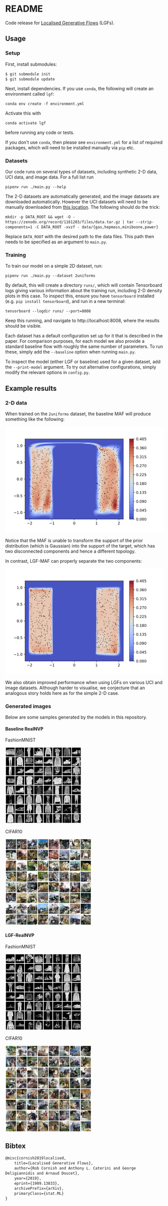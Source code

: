 # README

Code release for [Localised Generative Flows](https://arxiv.org/abs/1909.13833) (LGFs).

## Usage

### Setup

First, install submodules:

    $ git submodule init
    $ git submodule update

Next, install dependencies. If you use `conda`, the following will create an environment called `lgf`:

    conda env create -f environment.yml

Activate this with

    conda activate lgf

before running any code or tests.

If you don't use `conda`, then please see `environment.yml` for a list of required packages, which will need to be installed manually via `pip` etc.

### Datasets

Our code runs on several types of datasets, including synthetic 2-D data, UCI data, and image data. For a full list run

    pipenv run ./main.py --help

The 2-D datasets are automatically generated, and the image datasets are downloaded automatically. However the UCI datasets will need to be manually downloaded from [this location](https://zenodo.org/record/1161203). The following should do the trick:

    mkdir -p DATA_ROOT && wget -O - https://zenodo.org/record/1161203/files/data.tar.gz | tar --strip-components=1 -C DATA_ROOT -xvzf - data/{gas,hepmass,miniboone,power}

Replace `DATA_ROOT` with the desired path to the data files. This path then needs to be specified as an argument to `main.py`.

### Training

To train our model on a simple 2D dataset, run:

    pipenv run ./main.py --dataset 2uniforms

By default, this will create a directory `runs/`, which will contain Tensorboard logs giving various information about the training run, including 2-D density plots in this case. To inspect this, ensure you have `tensorboard` installed (e.g. `pip install tensorboard`), and run in a new terminal:

    tensorboard --logdir runs/ --port=8008

Keep this running, and navigate to http://localhost:8008, where the results should be visible.

Each dataset has a default configuration set up for it that is described in the paper. For comparison purposes, for each model we also provide a standard baseline flow with roughly the same number of parameters. To run these, simply add the `--baseline` option when running `main.py`.

To inspect the model (either LGF or baseline) used for a given dataset, add the `--print-model` argument. To try out alternative configurations, simply modify the relevant options in `config.py`.

## Example results

### 2-D data

When trained on the `2uniforms` dataset, the baseline MAF will produce something like the following:

![MAF](imgs/2d/2uniforms_maf_300_epochs.png)

Notice that the MAF is unable to transform the support of the prior distribution (which is Gaussian) into the support of the target, which has two disconnected components and hence a different topology.

In contrast, LGF-MAF can properly separate the two components:

![LGF-MAF](imgs/2d/2uniforms_lgf-maf_300_epochs.png)

We also obtain improved performance when using LGFs on various UCI and image datasets. Although harder to visualise, we conjecture that an analogous story holds here as for the simple 2-D case.

### Generated images

Below are some samples generated by the models in this repository.

#### Baseline RealNVP

FashionMNIST

![RealNVP FashionMNIST](imgs/images/realnvp_fashion-mnist_samples.png)

CIFAR10

![RealNVP FashionMNIST](imgs/images/realnvp_cifar10_samples.png)

#### LGF-RealNVP

FashionMNIST

![RealNVP FashionMNIST](imgs/images/lgf-realnvp_fashion-mnist_samples.png)

CIFAR10

![RealNVP FashionMNIST](imgs/images/lgf-realnvp_cifar10_samples.png)

## Bibtex

    @misc{cornish2019localised,
        title={Localised Generative Flows},
        author={Rob Cornish and Anthony L. Caterini and George Deligiannidis and Arnaud Doucet},
        year={2019},
        eprint={1909.13833},
        archivePrefix={arXiv},
        primaryClass={stat.ML}
    }
